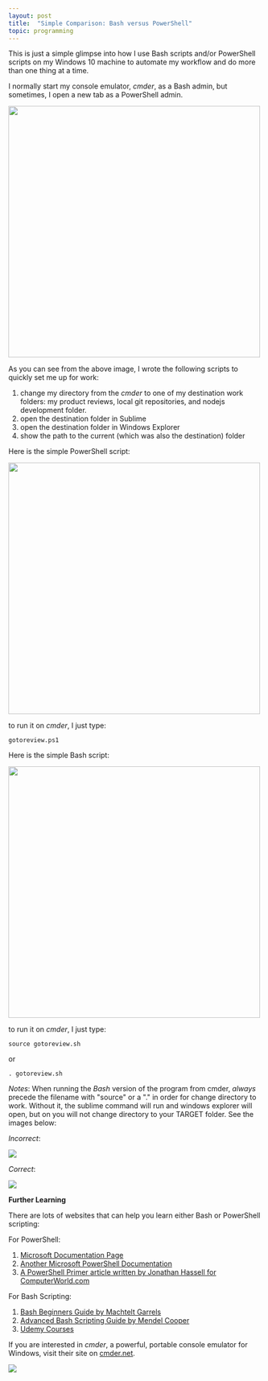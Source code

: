```yaml
---
layout: post
title:  "Simple Comparison: Bash versus PowerShell"
topic: programming
---
```


This is just a simple glimpse into how I use Bash scripts and/or PowerShell scripts on my Windows 10 machine to automate my workflow and do more than one thing at a time. 

I normally start my console emulator, _cmder_, as a Bash admin, but sometimes, I open a new tab as a PowerShell admin. 

<img src="/assets/images/tutorials/cmderinit.png" width="500px"/>

As you can see from the above image, I wrote the following scripts to quickly set me up for work:
1. change my directory from the _cmder_ to one of my destination work folders: my product reviews, local git repositories, and nodejs development folder.
2. open the destination folder in Sublime
3. open the destination folder in Windows Explorer
4. show the path to the current (which was also the destination) folder

Here is the simple PowerShell script:

<img src="/assets/images/tutorials/gotoreviewps1.png" width="500px"/>

to run it on _cmder_, I just type:
```
gotoreview.ps1
```

Here is the simple Bash script:

<img src="/assets/images/tutorials/gotoreviewsh.png" width="500px"/>

to run it on _cmder_, I just type:
```
source gotoreview.sh
```
or
```
. gotoreview.sh
```

_Notes_: When running the *Bash* version of the program from cmder, _always_ precede the filename with "source" or a "." in order for change directory to work. Without it, the sublime command will run and windows explorer will open, but on you will not change directory to your TARGET folder. See the images below:

_Incorrect_:

<img src="/assets/images/tutorials/aftermathgotoreviewsh.png"/>

_Correct_:

<img src="/assets/images/tutorials/aftermathgotoreviewsh2.png"/>



**Further Learning**

There are lots of websites that can help you learn either Bash or PowerShell scripting:

For PowerShell:
1. [Microsoft Documentation Page](https://docs.microsoft.com/en-us/PowerShell/scripting/PowerShell-Scripting?view=PowerShell-5.1)
2. [Another Microsoft PowerShell Documentation](https://docs.microsoft.com/en-us/PowerShell/)
3. [A PowerShell Primer article written by Jonathan Hassell for ComputerWorld.com](https://www.computerworld.com/article/2879205/data-center/PowerShell-for-beginners-scripts-and-loops.html?page=3)

For Bash Scripting:
1. [Bash Beginners Guide by Machtelt Garrels](http://tldp.org/LDP/Bash-Beginners-Guide/html/Bash-Beginners-Guide.html) 
2. [Advanced Bash Scripting Guide by Mendel Cooper](https://www.tldp.org/LDP/abs/html/)
3. [Udemy Courses](https://www.udemy.com/courses/search/?src=ukw&q=bash+)

If you are interested in _cmder_, a powerful, portable console emulator for Windows, visit their site on [cmder.net](http://cmder.net/). 


<img src="/assets/images/tutorials/cmderdotnet.png"/>

